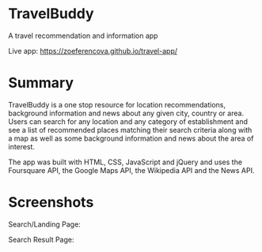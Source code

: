 # TravelBuddy
A travel recommendation and information app

Live app: https://zoeferencova.github.io/travel-app/

# Summary

TravelBuddy is a one stop resource for location recommendations, background information and news about any given city, country or area. Users can search for any location and any category of establishment and see a list of recommended places matching their search criteria along with a map as well as some background information and news about the area of interest. 

The app was built with HTML, CSS, JavaScript and jQuery and uses the Foursquare API, the Google Maps API, the Wikipedia API and the News API.

# Screenshots

Search/Landing Page:

Search Result Page:
